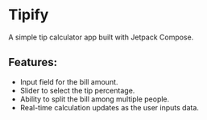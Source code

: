 # Tipify

A simple tip calculator app built with Jetpack Compose.

## Features:

*   Input field for the bill amount.
*   Slider to select the tip percentage.
*   Ability to split the bill among multiple people.
*   Real-time calculation updates as the user inputs data.